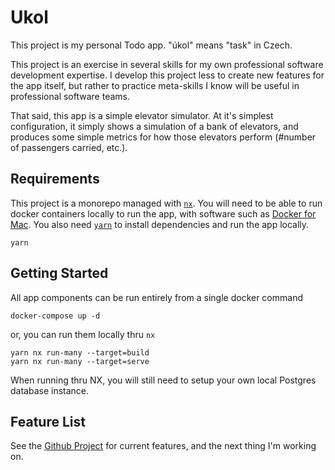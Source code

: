 # Ukol

This project is my personal Todo app. "úkol" means "task" in Czech.

This project is an exercise in several skills for my own professional software development expertise. I develop this project less to create new features for the app itself, but rather to practice meta-skills I know will be useful in professional software teams.

That said, this app is a simple elevator simulator. At it's simplest configuration, it simply shows a simulation of a bank of elevators, and produces some simple metrics for how those elevators perform (#number of passengers carried, etc.).

## Requirements

This project is a monorepo managed with [`nx`](https://nx.dev/). You will need to be able to run docker containers locally to run the app, with software such as [Docker for Mac](https://docs.docker.com/desktop/install/mac-install/). You also need [`yarn`](https://yarnpkg.com/) to install dependencies and run the app locally.

```
yarn
```

## Getting Started

All app components can be run entirely from a single docker command
```
docker-compose up -d
```

or, you can run them locally thru `nx`
```
yarn nx run-many --target=build
yarn nx run-many --target=serve
```
When running thru NX, you will still need to setup your own local Postgres database instance.

## Feature List

See the [Github Project](https://github.com/users/dvorac/projects/1) for current features, and the next thing I'm working on.

